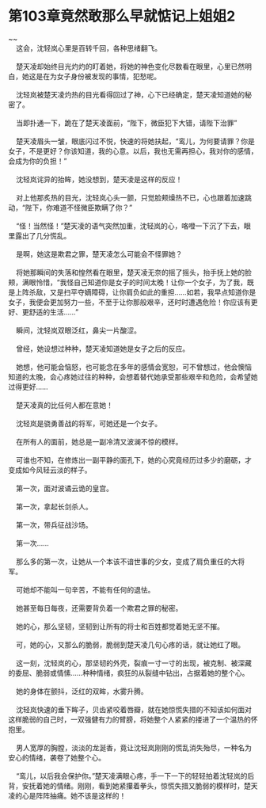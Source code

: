 # 第103章竟然敢那么早就惦记上姐姐2
~~<br>&nbsp;&nbsp;&nbsp;&nbsp;这会，沈轻岚心里是百转千回，各种思绪翻飞。<br><br>&nbsp;&nbsp;&nbsp;&nbsp;楚天凌却始终目光灼灼的盯着她，将她的神色变化尽数看在眼里，心里已然明白，她这是在为女子身份被发现的事情，犯愁呢。<br><br>&nbsp;&nbsp;&nbsp;&nbsp;沈轻岚被楚天凌灼热的目光看得回过了神，心下已经确定，楚天凌知道她的秘密了。<br><br>&nbsp;&nbsp;&nbsp;&nbsp;当即扑通一下，跪在了楚天凌面前，“陛下，微臣犯下大错，请陛下治罪”<br><br>&nbsp;&nbsp;&nbsp;&nbsp;楚天凌眉头一皱，眼底闪过不悦，快速的将她扶起，“鸾儿，为何要请罪？你是女子，不是更好？你该知道，我的心意。以后，我也无需再担心，我对你的感情，会成为你的负担！”<br><br>&nbsp;&nbsp;&nbsp;&nbsp;沈轻岚诧异的抬眸，她没想到，楚天凌是这样的反应！<br><br>&nbsp;&nbsp;&nbsp;&nbsp;对上他那炙热的目光，沈轻岚心头一颤，只觉脸颊燥热不已，心也跟着加速跳动，“陛下，你难道不怪微臣欺瞒了你？”<br><br>&nbsp;&nbsp;&nbsp;&nbsp;“怪！当然怪！”楚天凌的语气突然加重，沈轻岚的心，咯噔一下沉了下去，眼里露出了几分慌乱。<br><br>&nbsp;&nbsp;&nbsp;&nbsp;是啊，她这是欺君之罪，楚天凌怎么可能会不怪罪她？<br><br>&nbsp;&nbsp;&nbsp;&nbsp;将她那瞬间的失落和惶然看在眼里，楚天凌无奈的摇了摇头，抬手抚上她的脸颊，满眼怜惜，“我怪自己知道你是女子的时间太晚！让你一个女子，为了我，既是上阵杀敌，又是扫平夺嫡障碍，让你肩负如此的重担……如若，我早点知道你是女子，我便会更加努力一些，不至于让你那般艰辛，还时时遭遇危险！你应该有更好、更舒适的生活……”<br><br>&nbsp;&nbsp;&nbsp;&nbsp;瞬间，沈轻岚双眼泛红，鼻尖一片酸涩。<br><br>&nbsp;&nbsp;&nbsp;&nbsp;曾经，她设想过种种，楚天凌知道她是女子之后的反应。<br><br>&nbsp;&nbsp;&nbsp;&nbsp;她想，他可能会恼怒，也可能念在多年的感情会宽恕，可不曾想过，他会懊恼知道的太晚，会心疼她过往的种种，会想着替代她承受那些艰辛和危险，会希望她过得更好……<br><br>&nbsp;&nbsp;&nbsp;&nbsp;楚天凌真的比任何人都在意她！<br><br>&nbsp;&nbsp;&nbsp;&nbsp;沈轻岚是骁勇善战的将军，可她还是一个女子。<br><br>&nbsp;&nbsp;&nbsp;&nbsp;在所有人的面前，她总是一副冷清又波澜不惊的模样。<br><br>&nbsp;&nbsp;&nbsp;&nbsp;可谁也不知，在修炼出一副平静的面孔下，她的心究竟经历过多少的磨砺，才变成如今风轻云淡的样子。<br><br>&nbsp;&nbsp;&nbsp;&nbsp;第一次，面对波谲云诡的皇宫。<br><br>&nbsp;&nbsp;&nbsp;&nbsp;第一次，拿起长剑杀人。<br><br>&nbsp;&nbsp;&nbsp;&nbsp;第一次，带兵征战沙场。<br><br>&nbsp;&nbsp;&nbsp;&nbsp;第一次……<br><br>&nbsp;&nbsp;&nbsp;&nbsp;那么多的第一次，让她从一个本该不谙世事的少女，变成了肩负重任的大将军。<br><br>&nbsp;&nbsp;&nbsp;&nbsp;可她却不能叫一句辛苦，不能有任何的退怯。<br><br>&nbsp;&nbsp;&nbsp;&nbsp;她甚至每日每夜，还需要背负着一个欺君之罪的秘密。<br><br>&nbsp;&nbsp;&nbsp;&nbsp;她的心，那么坚韧，坚韧到让所有的将士和百姓都觉着她无坚不摧。<br><br>&nbsp;&nbsp;&nbsp;&nbsp;可，她的心，又那么的脆弱，脆弱到楚天凌几句心疼的话，就让她红了眼。<br><br>&nbsp;&nbsp;&nbsp;&nbsp;这一刻，沈轻岚的心，那坚韧的外壳，裂痕一寸一寸的出现，被克制、被深藏的委屈、脆弱或情愫……种种情绪，疯狂的从裂缝中钻出，占据着她的整个心。<br><br>&nbsp;&nbsp;&nbsp;&nbsp;她的身体在颤抖，泛红的双眸，水雾升腾。<br><br>&nbsp;&nbsp;&nbsp;&nbsp;沈轻岚快速的垂下眸子，贝齿紧咬着唇瓣，就在她惊慌失措的不知该如何面对这样脆弱的自己时，一双强健有力的臂膀，将她整个人紧紧的搂进了一个温热的怀抱里。<br><br>&nbsp;&nbsp;&nbsp;&nbsp;男人宽厚的胸膛，淡淡的龙涎香，竟让沈轻岚刚刚的慌乱消失殆尽，一种名为安心的情绪，袭卷了她整个心。<br><br>&nbsp;&nbsp;&nbsp;&nbsp;“鸾儿，以后我会保护你。”楚天凌满眼心疼，手一下一下的轻轻拍着沈轻岚的后背，安抚着她的情绪。刚刚，看到她紧攥着拳头，惊慌失措又脆弱的模样时，楚天凌的心是阵阵抽痛。她不该是这样的！<br><br>
                    

<script>_fwqdsqadxfw()</script>
<div><script>_dfwf1dw();</script></div>
<div><script>_dfwf1agdw();</script></div>
                